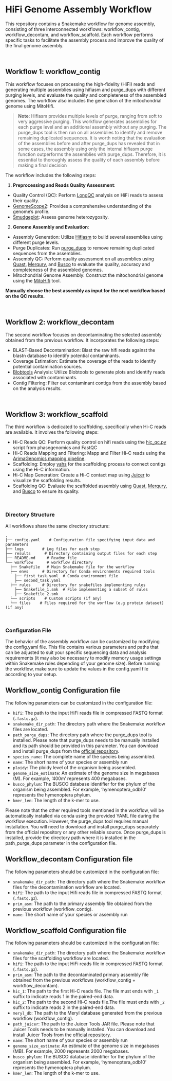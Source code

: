 # HiFi Genome Assembly Workflow
This repository contains a Snakemake workflow for genome assembly, consisting of three interconnected workflows: workflow_contig, workflow_decontam, and workflow_scaffold. Each workflow performs specific tasks to facilitate the assembly process and improve the quality of the final genome assembly.

<br/>

## Workflow 1: workflow_contig
This workflow focuses on processing the high-fidelity (HiFi) reads and generating multiple assemblies using hifiasm and purge_dups with different purging levels, and evaluate the quality and completeness of the assembled genomes. The workflow also includes the generation of the mitochondrial genome using MitoHifi.
>**Note**: Hifiasm provides multiple levels of purge, ranging from soft to very aggressive purging. This workflow generates assemblies for each purge level and an additional assembly without any purging. The purge_dups tool is then run on all assemblies to identify and remove remaining duplicated sequences. It is worth noting that the evaluation of the assemblies before and after purge_dups has revealed that in some cases, the assembly using only the internal hifiasm purge function outperforms the assemblies with purge_dups. Therefore, it is essential to thoroughly assess the quality of each assembly before making a final decision
>

The workflow includes the following steps:
1. **Preprocessing and Reads Quality Assessment**:
  * Quality Control (QC): Perform [LongQC](https://github.com/yfukasawa/LongQC) analysis on HiFi reads to assess their quality.
  * [GenomeScope2](https://github.com/tbenavi1/genomescope2.0): Provides a comprehensive understanding of the genome’s profile.
  * [Smudgeplot](https://github.com/KamilSJaron/smudgeplot): Assess genome heterozygosity.
2. **Genome Assembly and Evaluation**:
  * Assembly Generation: Utilize [Hifiasm](https://github.com/chhylp123/hifiasm) to build several assemblies using different purge levels.
  * Purge Duplicates: Run [purge_dups](https://github.com/dfguan/purge_dups) to remove remaining duplicated sequences from the assemblies.
  * Assembly QC: Perform quality assessment on all assemblies using [Quast](https://quast.sourceforge.net/), [Merqury](https://github.com/marbl/merqury), and [Busco](https://busco.ezlab.org/) to evaluate the quality, accuracy and completeness of the assembled genomes.
  * Mitochondrial Genome Assembly: Construct the mitochondrial genome using the [MitoHifi](https://github.com/marcelauliano/MitoHiFi) tool.

**Manually choose the best assembly as input for the next workflow based on the QC results.**

<br/>

## Workflow 2: workflow_decontam
The second workflow focuses on decontaminating the selected assembly obtained from the previous workflow. It incorporates the following steps:
* BLAST-Based Decontamination: Blast the raw hifi reads against the blastn database to identify potential contaminants.
* Coverage Estimation: Estimate the coverage of the reads to identify potential contamination sources.
* [Blobtools](https://github.com/DRL/blobtools) Analysis: Utilize Blobtools to generate plots and identify reads associated with contaminants.
* Contig Filtering: Filter out contaminant contigs from the assembly based on the analysis results.

<br/>

## Workflow 3: workflow_scaffold
The third workflow is dedicated to scaffolding, specifically when Hi-C reads are available. It involves the following steps:
* Hi-C Reads QC: Perform quality control on hifi reads using the [hic_qc.py](https://github.com/phasegenomics/hic_qc) script from phasegenomics and FastQC
* Hi-C Reads Mapping and Filtering: Mapp and Filter Hi-C reads using the [ArimaGenomics mapping pipeline](https://github.com/ArimaGenomics/mapping_pipeline).
* Scaffolding: Employ [yahs](https://github.com/c-zhou/yahs) for the scaffolding process to connect contigs using the Hi-C information.
* Hi-C Map Generation: Create a Hi-C contact map using [Juicer](https://github.com/aidenlab/juicer) to visualize the scaffolding results.
* Scaffolding QC: Evaluate the scaffolded assembly using [Quast](https://quast.sourceforge.net/), [Merqury](https://github.com/marbl/merqury), and [Busco](https://busco.ezlab.org/) to ensure its quality.

<br/>

### Directory Structure
All workflows share the same directory structure:
```
.
├── config.yaml    # Configuration file specifying input data and parameters
├── logs        # Log files for each step
├── results      # Directory containing output files for each step
├── README.md     # Readme file 
└── workflow      # workflow directory
  ├── Snakefile   # Main Snakemake file for the workflow
  ├── envs      # Directory for Conda environments required tools
    ├── first_task.yaml  # Conda environment file
    ├── second_task.yaml  
  ├── rules     # Directory for snakefiles implementing rules
    ├── Snakefile_1.smk  # File implementing a subset of rules
    ├── Snakefile_2.smk  
  └── scripts    # Custom scripts (if any)
  └── files    # Files required for the worflow (e.g protein dataset) (if any)
```
<br/>

### Configuration File
The behavior of the assembly workflow can be customized by modifying the config.yaml file. This file contains various parameters and paths that can be adjusted to suit your specific sequencing data and analysis requirements (it may also be necessary to modify memory usage settings within Snakemake rules depending of your genome size).
Before running the workflow, make sure to update the values in the config.yaml file according to your setup.

## Workflow_contig Configuration file
The following parameters can be customized in the configuration file:
* `hifi`: The path to the input HiFi reads file in compressed FASTQ format (`.fastq.gz`).
* `snakemake_dir_path`: The directory path where the Snakemake workflow files are located.
* `path_purge_dups`: The directory path where the purge_dups tool is installed. Please note that purge_dups needs to be manually installed and its path should be provided in this parameter. You can download and install purge_dups from the [official repository](https://github.com/dfguan/purge_dups).
* `species_name`: The complete name of the species being assembled.
* `name`: The short name of your species or assembly run
* `ploidy`: The ploidy level of the organism being assembled.
* `genome_size_estimate`: An estimate of the genome size in megabases (M). For example, ‘400m’ represents 400 megabases.
* `busco_phylum`: The BUSCO database identifier for the phylum of the organism being assembled. For example, ‘hymenoptera_odb10’ represents the hymenoptera phylum.
* `kmer_len`: The length of the k-mer to use.

Please note that the other required tools mentioned in the workflow, will be automatically installed via conda using the provided YAML file during the workflow execution. However, the purge_dups tool requires manual installation. You will need to download and install purge_dups separately from the official repository or any other reliable source. Once purge_dups is installed, provide the directory path where it is installed in the path_purge_dups parameter in the configuration file.

## Workflow_decontam Configuration file
The following parameters should be customized in the configuration file:
* `snakemake_dir_path`: The directory path where the Snakemake workflow files for the decontamination workflow are located.
* `hifi`: The path to the input Hifi reads file in compressed FASTQ format (`.fastq.gz`).
* `prim_asm`: The path to the primary assembly file obtained from the previous workflow (workflow_contig).
* `name`: The short name of your species or assembly run

## Workflow_scaffold Configuration file
The following parameters should be customized in the configuration file:
* `snakemake_dir_path`: The directory path where the Snakemake workflow files for the scaffolding workflow are located.
* `hifi`: The path to the input HiFi reads file in compressed FASTQ format (`.fastq.gz`).
* `prim_asm`: The path to the decontaminated primary assembly file obtained from the previous workflows (workflow_contig + workflow_decontam).
* `hic_1`: The path to the first Hi-C reads file. The file must ends with `_1` suffix to indicate reads 1 in the paired-end data.
* `hic_2`: The path to the second Hi-C reads file.The file must ends with `_2` suffix to indicate reads 2 in the paired-end data.
* `meryl_db`: The path to the Meryl database generated from the previous workflow (workflow_contig).
* `path_juicer`: The path to the Juicer Tools JAR file. Please note that Juicer Tools needs to be manually installed. You can download and install Juicer Tools from the [official repository](https://github.com/aidenlab/JuicerTools).
* `name`: The short name of your species or assembly run
* `genome_size_estimate`: An estimate of the genome size in megabases (MB). For example, 2000 represents 2000 megabases.
* `busco_phylum`: The BUSCO database identifier for the phylum of the organism being assembled. For example, ‘hymenoptera_odb10’ represents the hymenoptera phylum.
* `kmer_len`: The length of the k-mer to use.